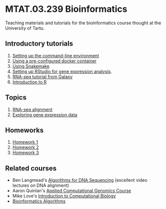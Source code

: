 # MTAT.03.239 Bioinformatics
Teaching materials and tutorials for the bioinformatics course thought at the University of Tartu.

## Introductory tutorials

 1. [Setting up the command-line environment](https://github.com/kauralasoo/MTAT.03.239_Bioinformatics/blob/master/Software_setup.md)
 2. [Using a pre-configured docker container](https://github.com/kauralasoo/MTAT.03.239_Bioinformatics/blob/master/Pre-configured_docker_container.md)
 3. [Using Snakemake](https://github.com/kauralasoo/MTAT.03.239_Bioinformatics/blob/master/Snakemake_tutorial.md)
 4. [Setting up RStudio for gene expression analysis](https://github.com/kauralasoo/MTAT.03.239_Bioinformatics/blob/master/gene_expression/Gene_expression_environment.md).
 5. [RNA-seq tutorial from Galaxy](https://galaxyproject.org/tutorials/rb_rnaseq/)
 6. [Introduction to R](https://courses.cs.ut.ee/2017/DM/fall/Main/RTutorial)

## Topics

 1. [RNA-seq alignment](https://github.com/kauralasoo/MTAT.03.239_Bioinformatics/blob/master/RNA-seq_alignment.md)
 2. [Exploring gene expression data](https://github.com/kauralasoo/MTAT.03.239_Bioinformatics/blob/master/gene_expression/Exploring_gene_expression.md)

## Homeworks

 1. [Homework 1](https://github.com/kauralasoo/MTAT.03.239_Bioinformatics/blob/master/homeworks/HW1.md)
 2. [Homework 2](https://github.com/kauralasoo/MTAT.03.239_Bioinformatics/blob/master/homeworks/HW2.md)
 3. [Homework 3](https://github.com/kauralasoo/MTAT.03.239_Bioinformatics/blob/master/homeworks/HW3.md)

## Related courses

 - Ben Langmead's [Algorithms for DNA Sequencing](https://www.youtube.com/playlist?list=PL2mpR0RYFQsBiCWVJSvVAO3OJ2t7DzoHA) (excellent video lectures on DNA alignment)
 - Aaron Quinlan's [Applied Computational Genomics Course](https://github.com/quinlan-lab/applied-computational-genomics)
 - Mike Love's [Introduction to Computational Biology](https://biodatascience.github.io/compbio/)
 - [Bioinformatics Algorithms](http://bioinformaticsalgorithms.com/index.htm)


<!--stackedit_data:
eyJoaXN0b3J5IjpbLTE5MDcxMTk0MjFdfQ==
-->